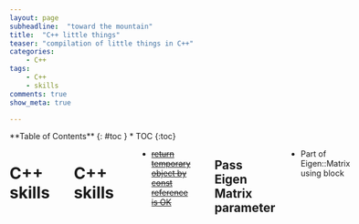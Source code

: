```yaml
---
layout: page
subheadline:  "toward the mountain"
title:  "C++ little things"
teaser: "compilation of little things in C++"
categories:
    - C++
tags:
    - C++
    - skills
comments: true
show_meta: true

---
```

<div class="row">
<div class="medium-7 medium-push-10 columns" markdown="1">
<div class="panel radius" markdown="1">
**Table of Contents**
{: #toc }
*  TOC
{:toc}
</div>
</div><!-- /.medium-4.columns -->



<div class="medium-14 medium-pull-3 columns" markdown="1">



<h1> C++ skills </h1>
<br> 
<br> 

C++ skills
===
<br> 

* ~~[return temporary object by const reference is OK](http://herbsutter.com/2008/01/01/gotw-88-a-candidate-for-the-most-important-const/)~~
<br> 


Pass Eigen Matrix parameter
---
* Part of Eigen::Matrix using block
```
func(Eigen::Ref<Eigen::Matrix<3,1>>);

Eigen::Matrix<3,1> mat;
func(
	mat.block(startRow
			, startCol
			, rows
			, cols)
	);

```


</div><!-- /.medium-8.columns -->

</div><!-- /.row -->
